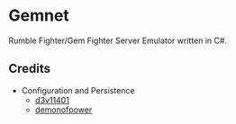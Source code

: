 # Gemnet
Rumble Fighter/Gem Fighter Server Emulator written in C#.




## Credits
  - Configuration and Persistence
    * [d3v11401](https://github.com/d3v1l401)
    * [demonofpower](https://github.com/demonofpower)
